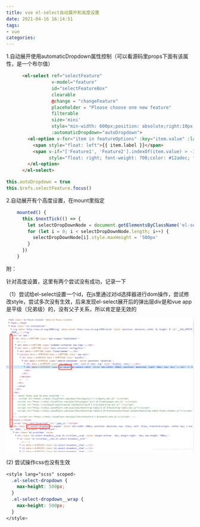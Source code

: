 ```yaml
---
title: vue el-select自动展开和高度设置
date: 2021-04-16 16:14:51
tags:
- vue
categories:
---
```


1.自动展开使用automaticDropdown属性控制（可以看源码里props下面有该属性，是一个布尔值）

```html
      <el-select ref="selectFeature"
                 v-model="feature"
                 id="selectFeatureBox"
                 clearable
                 @change = "changeFeature"
                 placeholder = "Please choose one new feature"
                 filterable
                 size='mini'
                 style="min-width: 600px;position: absolute;right:10px;top:5px;"
                 :automaticDropdown="autoDropdown">
        <el-option v-for="item in featureOptions" :key="item.value" :label="item.label" :value="{value:item.value, label:item.label, urls:item.urls}">
          <span style="float: left">{{ item.label }}</span>
          <span v-if="['Feature1', 'Feature2'].indexOf(item.value) > -1 || item.urls.length > 0"
                style="float: right; font-weight: 700;color: #12adec; font-size: 12px;">Flag & Label</span>
        </el-option>
      </el-select>
```

```javascript
this.autoDropdown = true
this.$refs.selectFeature.focus()
```

2.自动展开有个高度设置，在mount里指定

```javascript
    mounted() {
      this.$nextTick(() => {
        let selectDropDownNode = document.getElementsByClassName('el-select-dropdown__wrap')
        for (let i = 0; i < selectDropDownNode.length; i++) {
          selectDropDownNode[i].style.maxHeight = '500px'
        }
      })
    }
```

附：

针对高度设置，这里有两个尝试没有成功，记录一下

（1）尝试给el-select设置一个id，在js里通过对id选择器进行dom操作，尝试修改style，尝试多次没有生效，后来发现el-select展开后的弹出层div是和vue app是平级（兄弟级）的，没有父子关系，所以肯定是无效的

![vue02](../images/vue02.png)

(2) 尝试操作css也没有生效

```css
<style lang="scss" scoped>
  .el-select-dropdown {
    max-height: 500px;
  }
  .el-select-dropdown__wrap {
    max-height: 500px;
  }
</style>
```